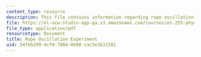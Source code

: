 ```yaml
---
content_type: resource
description: This file contains information regarding rope oscillation experiment.
file: https://ol-ocw-studio-app-qa.s3.amazonaws.com/courses/es-255-physics-of-rock-climbing-spring-2006/54f6b299dcf078040680cac3e1b31501_MITES_255S06_rope_oscil.pdf
file_type: application/pdf
resourcetype: Document
title: Rope Oscillation Experiment
uid: 54f6b299-dcf0-7804-0680-cac3e1b31501
---
```

